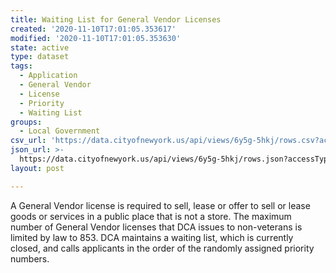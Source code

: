 ```yaml
---
title: Waiting List for General Vendor Licenses
created: '2020-11-10T17:01:05.353617'
modified: '2020-11-10T17:01:05.353630'
state: active
type: dataset
tags:
  - Application
  - General Vendor
  - License
  - Priority
  - Waiting List
groups:
  - Local Government
csv_url: 'https://data.cityofnewyork.us/api/views/6y5g-5hkj/rows.csv?accessType=DOWNLOAD'
json_url: >-
  https://data.cityofnewyork.us/api/views/6y5g-5hkj/rows.json?accessType=DOWNLOAD
layout: post

---
```

A General Vendor license is required to sell, lease or offer to sell or lease goods or services in a public place that is not a store. The maximum number of General Vendor licenses that DCA issues to non-veterans is limited by law to 853. DCA maintains a waiting list, which is currently closed, and calls applicants in the order of the randomly assigned priority numbers.
